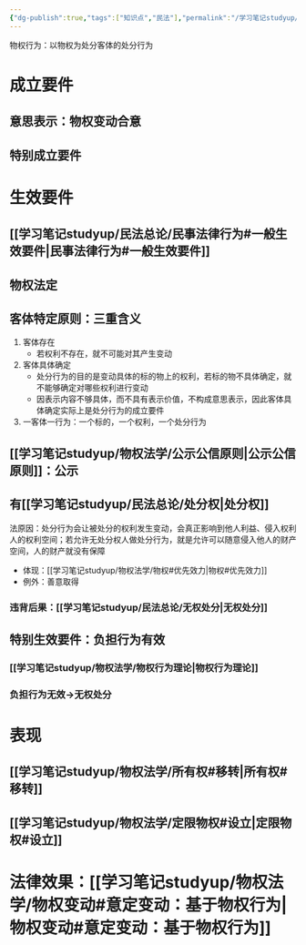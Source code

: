 ```yaml
---
{"dg-publish":true,"tags":["知识点","民法"],"permalink":"/学习笔记studyup/民法总论/物权行为/","dgPassFrontmatter":true,"created":"2024-11-16T16:40:16.334+08:00","updated":"2024-12-01T13:23:40.179+08:00"}
---
```


物权行为：以物权为处分客体的处分行为
# 成立要件
## 意思表示：物权变动合意
## 特别成立要件
# 生效要件
## [[学习笔记studyup/民法总论/民事法律行为#一般生效要件\|民事法律行为#一般生效要件]]
## 物权法定
## 客体特定原则：三重含义
1. 客体存在
	- 若权利不存在，就不可能对其产生变动
2. 客体具体确定
	- 处分行为的目的是变动具体的标的物上的权利，若标的物不具体确定，就不能够确定对哪些权利进行变动
	- 因表示内容不够具体，而不具有表示价值，不构成意思表示，因此客体具体确定实际上是处分行为的成立要件
3. 一客体一行为：一个标的，一个权利，一个处分行为
## [[学习笔记studyup/物权法学/公示公信原则\|公示公信原则]]：公示
## 有[[学习笔记studyup/民法总论/处分权\|处分权]]
法原因：处分行为会让被处分的权利发生变动，会真正影响到他人利益、侵入权利人的权利空间；若允许无处分权人做处分行为，就是允许可以随意侵入他人的财产空间，人的财产就没有保障
- 体现：[[学习笔记studyup/物权法学/物权#优先效力\|物权#优先效力]]
- 例外：善意取得
### 违背后果：[[学习笔记studyup/民法总论/无权处分\|无权处分]]
## 特别生效要件：负担行为有效
### [[学习笔记studyup/物权法学/物权行为理论\|物权行为理论]]
### 负担行为无效→无权处分
# 表现
## [[学习笔记studyup/物权法学/所有权#移转\|所有权#移转]]
## [[学习笔记studyup/物权法学/定限物权#设立\|定限物权#设立]]
# 法律效果：[[学习笔记studyup/物权法学/物权变动#意定变动：基于物权行为\|物权变动#意定变动：基于物权行为]]